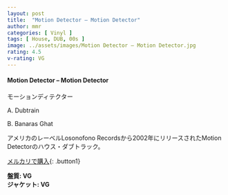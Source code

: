 ```yaml
---
layout: post
title:  "Motion Detector – Motion Detector"
author: mmr
categories: [ Vinyl ]
tags: [ House, DUB, 00s ]
image: ../assets/images/Motion Detector – Motion Detector.jpg
rating: 4.5
v-rating: VG
---
```


#### Motion Detector – Motion Detector

モーションディテクター

A. Dubtrain

B. Banaras Ghat

アメリカのレーベルLosonofono Recordsから2002年にリリースされたMotion Detectorのハウス・ダブトラック。

[メルカリで購入](https://jp.mercari.com/item/m69381674857?afid=6142608987){: .button1}

<div class="mt-4 mb-4 d-flex align-items-center">
<strong class="mr-1">盤質: VG</strong>
</div>
<div class="mt-4 mb-4 d-flex align-items-center">
<strong class="mr-1">ジャケット: VG</strong>
</div>
